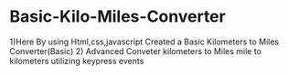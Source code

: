 # Basic-Kilo-Miles-Converter
1)Here By using Html,css,javascript Created a Basic Kilometers to Miles Converter(Basic)
2) Advanced Conveter kilometers to Miles mile to kilometers 
utilizing keypress events

